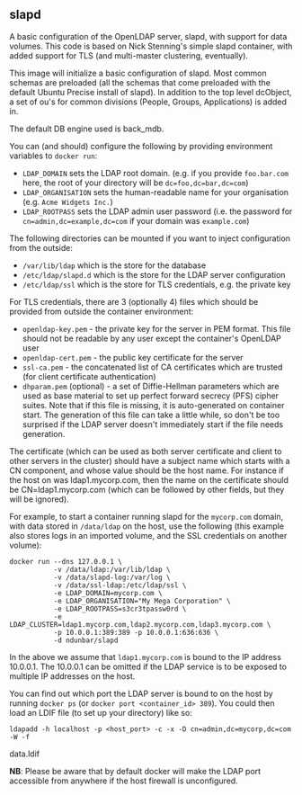 ## slapd

A basic configuration of the OpenLDAP server, slapd, with support for data
volumes. This code is based on Nick Stenning's simple slapd container,
with added support for TLS (and multi-master clustering, eventually).

This image will initialize a basic configuration of slapd. Most common
schemas are preloaded (all the schemas that come preloaded with the
default Ubuntu Precise install of slapd). In addition to the top level
dcObject, a set of ou's for common divisions (People, Groups,
Applications) is added in.

The default DB engine used is back_mdb.

You can (and should) configure the following by providing environment variables
to `docker run`:

- `LDAP_DOMAIN` sets the LDAP root domain. (e.g. if you provide `foo.bar.com`
  here, the root of your directory will be `dc=foo,dc=bar,dc=com`)
- `LDAP_ORGANISATION` sets the human-readable name for your organisation (e.g.
  `Acme Widgets Inc.`)
- `LDAP_ROOTPASS` sets the LDAP admin user password (i.e. the password for
  `cn=admin,dc=example,dc=com` if your domain was `example.com`)

The following directories can be mounted if you want to inject
configuration from the outside:

- `/var/lib/ldap` which is the store for the database
- `/etc/ldap/slapd.d` which is the store for the LDAP server configuration
- `/etc/ldap/ssl` which is the store for TLS credentials, e.g. the private key

For TLS credentials, there are 3 (optionally 4) files which should
be provided from outside the container environment:

- `openldap-key.pem` - the private key for the server in PEM
 format. This file should not be readable by any user except the
 container's OpenLDAP user
- `openldap-cert.pem` - the public key certificate for the server
- `ssl-ca.pem` - the concatenated list of CA certificates which are
 trusted (for client certificate authentication)
- `dhparam.pem` (optional) - a set of Diffie-Hellman parameters which
 are used as base material to set up perfect forward secrecy (PFS)
 cipher suites. Note that if this file is missing, it is
 auto-generated on container start. The generation of this file can
 take a little while, so don't be too surprised if the LDAP server
 doesn't immediately start if the file needs generation.

The certificate (which can be used as both server certificate and
client to other servers in the cluster) should have a subject name
which starts with a CN component, and whose value should be the host
name. For instance if the host on was ldap1.mycorp.com, then the name
on the certificate should be CN=ldap1.mycorp.com (which can be
followed by other fields, but they will be ignored).

For example, to start a container running slapd for the `mycorp.com` domain,
with data stored in `/data/ldap` on the host, use the following (this
example also stores logs in an imported volume, and the SSL credentials on another volume):

    docker run --dns 127.0.0.1 \
               -v /data/ldap:/var/lib/ldap \
               -v /data/slapd-log:/var/log \
               -v /data/ssl-ldap:/etc/ldap/ssl \
               -e LDAP_DOMAIN=mycorp.com \
               -e LDAP_ORGANISATION="My Mega Corporation" \
               -e LDAP_ROOTPASS=s3cr3tpassw0rd \
               -e LDAP_CLUSTER=ldap1.mycorp.com,ldap2.mycorp.com,ldap3.mycorp.com \
               -p 10.0.0.1:389:389 -p 10.0.0.1:636:636 \
               -d ndunbar/slapd

In the above we assume that `ldap1.mycorp.com` is bound to the IP
address 10.0.0.1. The 10.0.0.1 can be omitted if the LDAP service is
to be exposed to multiple IP addresses on the host.

You can find out which port the LDAP server is bound to on the host by running
`docker ps` (or `docker port <container_id> 389`). You could then load an LDIF
file (to set up your directory) like so:

    ldapadd -h localhost -p <host_port> -c -x -D cn=admin,dc=mycorp,dc=com -W -f
data.ldif

**NB**: Please be aware that by default docker will make the LDAP port
accessible from anywhere if the host firewall is unconfigured.
